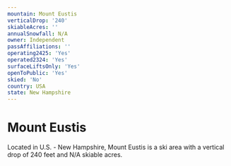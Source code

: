 ```yaml
---
mountain: Mount Eustis
verticalDrop: '240'
skiableAcres: ''
annualSnowfall: N/A
owner: Independent
passAffiliations: ''
operating2425: 'Yes'
operated2324: 'Yes'
surfaceLiftsOnly: 'Yes'
openToPublic: 'Yes'
skied: 'No'
country: USA
state: New Hampshire
---
```


# Mount Eustis

Located in U.S. - New Hampshire, Mount Eustis is a ski area with a vertical drop of 240 feet and N/A skiable acres.
